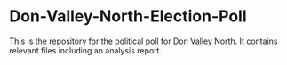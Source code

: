 # Don-Valley-North-Election-Poll
This is the repository for the political poll for Don Valley North. It contains relevant files including an analysis report.
